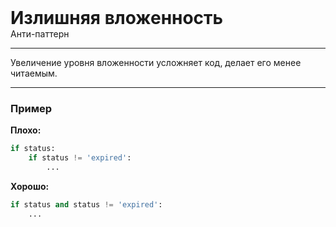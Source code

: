 
<div class="sticky-header">
  <div>
    <h1 style="margin: 0;">Излишняя вложенность</h1>
    <p style="margin: 0;">Анти-паттерн</p>
  </div>
</div>

***

Увеличение уровня вложенности усложняет код, делает его менее читаемым.

***

### Пример 

**Плохо:**
```python
if status:
    if status != 'expired':
        ...
```
**Хорошо:**
```python
if status and status != 'expired':
    ...
```

